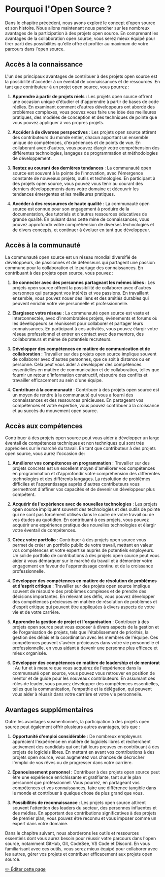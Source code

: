 # Pourquoi l'Open Source ?

Dans le chapitre précédent, nous avons exploré le concept d'open source et son histoire. Nous allons maintenant nous pencher sur les nombreux avantages de la participation à des projets open source. En comprenant les avantages de la collaboration open source, vous serez mieux équipé pour tirer parti des possibilités qu'elle offre et profiter au maximum de votre parcours dans l'open source.

## Accès à la connaissance

L'un des principaux avantages de contribuer à des projets open source est la possibilité d'accéder à un éventail de connaissances et de ressources. En tant que contributeur à un projet open source, vous pourrez :

1. **Apprendre à partir de projets réels** : Les projets open source offrent une occasion unique d'étudier et d'apprendre à partir de bases de code réelles. En examinant comment d'autres développeurs ont abordé des problèmes complexes, vous pouvez vous faire une idée des meilleures pratiques, des modèles de conception et des techniques de pointe que vous pouvez appliquer à vos propres projets.

2. **Accéder à de diverses perspectives** : Les projets open source attirent des contributeurs du monde entier, chacun apportant un ensemble unique de compétences, d'expériences et de points de vue. En collaborant avec d'autres, vous pouvez élargir votre compréhension des différentes technologies, langages de programmation et méthodologies de développement.

3. **Restez au courant des dernières tendances** : La communauté open source est souvent à la pointe de l'innovation, avec l'émergence constante de nouveaux projets, outils et technologies. En participant à des projets open source, vous pouvez vous tenir au courant des derniers développements dans votre domaine et découvrir les tendances émergentes et les meilleures pratiques.

4. **Accéder à des ressources de haute qualité** : La communauté open source est connue pour son engagement à produire de la documentation, des tutoriels et d'autres ressources éducatives de grande qualité. En puisant dans cette mine de connaissances, vous pouvez approfondir votre compréhension de diverses technologies et de divers concepts, et continuer à évoluer en tant que développeur.

## Accès à la communauté

La communauté open source est un réseau mondial diversifié de développeurs, de passionnés et de défenseurs qui partagent une passion commune pour la collaboration et le partage des connaissances. En contribuant à des projets open source, vous pouvez :

1. **Se connecter avec des personnes partageant les mêmes idées** : Les projets open source offrent la possibilité de collaborer avec d'autres personnes qui partagent vos intérêts et vos passions. En travaillant ensemble, vous pouvez nouer des liens et des amitiés durables qui peuvent enrichir votre vie personnelle et professionnelle.

2. **Élargissez votre réseau** : La communauté open source est vaste et interconnectée, avec d'innombrables projets, événements et forums où les développeurs se réunissent pour collaborer et partager leurs connaissances. En participant à ces activités, vous pouvez élargir votre réseau professionnel et entrer en contact avec des mentors, des collaborateurs et même de potentiels recruteurs.

3. **Développer des compétences en matière de communication et de collaboration** : Travailler sur des projets open source implique souvent de collaborer avec d'autres personnes, que ce soit à distance ou en personne. Cela peut vous aider à développer des compétences essentielles en matière de communication et de collaboration, telles que fournir un retour d'information constructif, résoudre des conflits et travailler efficacement au sein d'une équipe.

4. **Contribuer à la communauté** : Contribuer à des projets open source est un moyen de rendre à la communauté qui vous a fourni des connaissances et des ressources précieuses. En partageant vos compétences et votre expertise, vous pouvez contribuer à la croissance et au succès du mouvement open source.

## Accès aux compétences

Contribuer à des projets open source peut vous aider à développer un large éventail de compétences techniques et non techniques qui sont très appréciées sur le marché du travail. En tant que contributeur à des projets open source, vous aurez l'occasion de:

1. **Améliorer vos compétences en programmation** : Travailler sur des projets concrets est un excellent moyen d'améliorer vos compétences en programmation et d'approfondir votre compréhension des différentes technologies et des différents langages. La résolution de problèmes difficiles et l'apprentissage auprès d'autres contributeurs vous permettront d'affiner vos capacités et de devenir un développeur plus compétent.

2. **Acquérir de l'expérience avec de nouvelles technologies** : Les projets open source impliquent souvent des technologies et des outils de pointe qui ne sont pas forcément utilisés dans le cadre de votre travail ou de vos études au quotidien. En contribuant à ces projets, vous pouvez acquérir une expérience pratique des nouvelles technologies et élargir votre éventail de compétences.

3. **Créez votre portfolio** : Contribuer à des projets open source vous permet de créer un portfolio public de votre travail, mettant en valeur vos compétences et votre expertise auprès de potentiels employeurs. Un solide portfolio de contributions à des projets open source peut vous aider à vous démarquer sur le marché du travail et à démontrer votre engagement en faveur de l'apprentissage continu et de la croissance professionnelle.

4. **Développer des compétences en matière de résolution de problèmes et d'esprit critique** : Travailler sur des projets open source implique souvent de résoudre des problèmes complexes et de prendre des décisions importantes. En relevant ces défis, vous pouvez développer des compétences précieuses en matière de résolution de problèmes et d'esprit critique qui peuvent être appliquées à divers aspects de votre vie et de votre carrière.

5. **Apprendre la gestion de projet et l'organisation** : Contribuer à des projets open source peut vous exposer à divers aspects de la gestion et de l'organisation de projets, tels que l'établissement de priorités, la gestion des délais et la coordination avec les membres de l'équipe. Ces compétences peuvent s'avérer précieuses dans votre vie personnelle et professionnelle, en vous aidant à devenir une personne plus efficace et mieux organisée.

6. **Développer des compétences en matière de leadership et de mentorat** : Au fur et à mesure que vous acquérez de l'expérience dans la communauté open source, vous pouvez vous retrouver en position de mentor et de guide pour les nouveaux contributeurs. En assumant ces rôles de leader, vous pouvez développer des compétences essentielles, telles que la communication, l'empathie et la délégation, qui peuvent vous aider à réussir dans votre carrière et votre vie personnelle.

## Avantages supplémentaires

Outre les avantages susmentionnés, la participation à des projets open source peut également offrir plusieurs autres avantages, tels que :

1. **Opportunité d'emploi considérable** : De nombreux employeurs apprécient l'expérience en matière de logiciels libres et recherchent activement des candidats qui ont fait leurs preuves en contribuant à des projets de logiciels libres. En mettant en avant vos contributions à des projets open source, vous augmentez vos chances de décrocher l'emploi de vos rêves ou de progresser dans votre carrière.

2. **Épanouissement personnel** : Contribuer à des projets open source peut être une expérience enrichissante et gratifiante, tant sur le plan personnel que professionnel. Vous pourrez, en partageant vos compétences et vos connaissances, faire une différence tangible dans le monde et contribuer à quelque chose de plus grand que vous.

3. **Possibilités de reconnaissance** : Les projets open source attirent souvent l'attention des leaders du secteur, des personnes influentes et des médias. En apportant des contributions significatives à des projets de premier plan, vous pouvez être reconnu et vous imposer comme un expert dans votre domaine.

Dans le chapitre suivant, nous aborderons les outils et ressources essentiels dont vous aurez besoin pour réussir votre parcours dans l'open source, notamment GitHub, Git, CodeSee, VS Code et Discord. En vous familiarisant avec ces outils, vous serez mieux équipé pour collaborer avec les autres, gérer vos projets et contribuer efficacement aux projets open source.

<a href="https://github.com/open-sauced/intro/blob/main/docs/intro-to-oss/translations/fr/pourquoi-open-source.md">
  ✏️ Éditer cette page
</a>
